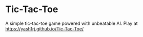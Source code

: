 # Tic-Tac-Toe
A simple tic-tac-toe game powered with unbeatable AI. Play at https://yash1rj.github.io/Tic-Tac-Toe/
